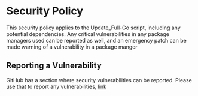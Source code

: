# Security Policy

This security policy applies to the Update_Full-Go script, including any potential dependencies.
Any critical vulnerabilities in any package managers used can be reported as well, and an emergency patch can be made warning of a vulnerability in a package manger



## Reporting a Vulnerability

GitHub has a section where security vulnerabilities can be reported. Please use that to report any vulnerabilities, [link]()
